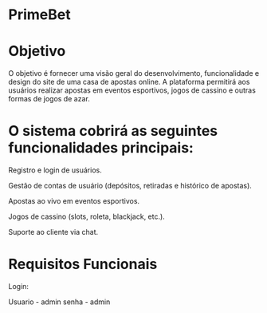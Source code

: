 # PrimeBet

# Objetivo
O objetivo é fornecer uma visão geral do desenvolvimento, funcionalidade e design do site de uma casa de apostas online. A plataforma permitirá aos usuários realizar apostas em eventos esportivos, jogos de cassino e outras formas de jogos de azar.

# O sistema cobrirá as seguintes funcionalidades principais:
Registro e login de usuários.

Gestão de contas de usuário (depósitos, retiradas e histórico de apostas).

Apostas ao vivo em eventos esportivos.

Jogos de cassino (slots, roleta, blackjack, etc.).

Suporte ao cliente via chat.

# Requisitos Funcionais

Login:

Usuario - admin
senha - admin
